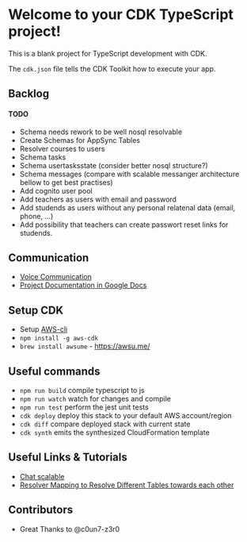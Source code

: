 

# Welcome to your CDK TypeScript project!

This is a blank project for TypeScript development with CDK.

The `cdk.json` file tells the CDK Toolkit how to execute your app.

## Backlog

#### TODO
 * Schema needs rework to be well nosql resolvable
 * Create Schemas for AppSync Tables
 * Resolver courses to users
 * Schema tasks
 * Schema usertasksstate (consider better nosql structure?)
 * Schema messages (compare with scalable messanger architecture bellow to get best practises)
 * Add cognito user pool
 * Add teachers as users with email and password
 * Add studends as users without any personal relatenal data (email, phone, ...)
 * Add possibility that teachers can create passwort reset links for studends.

## Communication
 * [Voice Communication](https://meet.jit.si/wirvsvirus-digitalesklassenzimmer-app-backend)
 * [Project Documentation in Google Docs](https://docs.google.com/document/d/1cS5UZ5ues6n0PYTreJy-nTTquqK57JAtLiK7wSbKXhg/edit#heading=h.6gc4k4g8xrgg)

## Setup CDK

* Setup [AWS-cli](https://docs.aws.amazon.com/cli/latest/userguide/cli-chap-configure.html)
* `npm install -g aws-cdk`
* `brew install awsume` - https://awsu.me/

## Useful commands

 * `npm run build`   compile typescript to js
 * `npm run watch`   watch for changes and compile
 * `npm run test`    perform the jest unit tests
 * `cdk deploy`      deploy this stack to your default AWS account/region
 * `cdk diff`        compare deployed stack with current state
 * `cdk synth`       emits the synthesized CloudFormation template


## Useful Links & Tutorials
 * [Chat scalable](https://aws.amazon.com/blogs/mobile/building-a-serverless-real-time-chat-application-with-aws-appsync/ )
 * [Resolver Mapping to Resolve Different Tables towards each other](https://docs.aws.amazon.com/appsync/latest/devguide/resolver-mapping-template-reference-dynamodb.html )

 ## Contributors
  * Great Thanks to @c0un7-z3r0